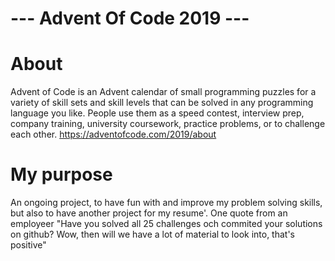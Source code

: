 # --- Advent Of Code 2019 ---


# About
Advent of Code is an Advent calendar of small programming puzzles for a variety of skill sets and skill levels that can be solved in any programming language you like. People use them as a speed contest, interview prep, company training, university coursework, practice problems, or to challenge each other.
https://adventofcode.com/2019/about


# My purpose
An ongoing project, to have fun with and improve my problem solving skills, but also to have another project for my resume'.
One quote from an employeer "Have you solved all 25 challenges och commited your solutions on github? Wow, then will we have a lot of material to look into, that's positive" 
